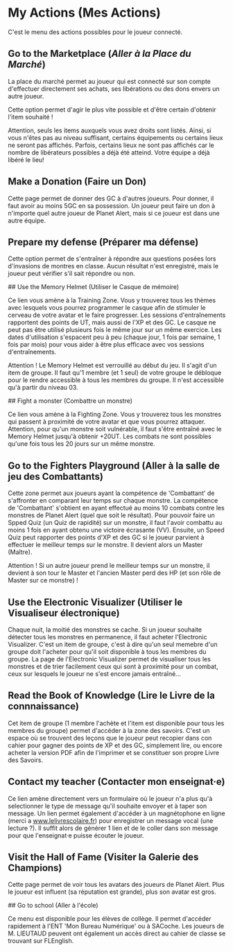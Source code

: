 # My Actions (Mes Actions)

C'est le menu des actions possibles pour le joueur connecté.

## Go to the Marketplace (*Aller à la Place du Marché*)

La place du marché permet au joueur qui est connecté sur son compte d'effectuer directement ses achats, ses libérations ou des dons envers un autre joueur.

Cette option permet d'agir le plus vite possible et d'être certain d'obtenir l'item souhaité !

Attention, seuls les items auxquels vous avez droits sont listés. Ainsi, si vous n'êtes pas au niveau suffisant, certains équipements ou certains lieux ne seront pas affichés. Parfois, certains lieux ne sont pas affichés car le nombre de libérateurs possibles a déjà été atteind. Votre équipe a déjà libéré le lieu!

## Make a Donation (Faire un Don)

Cette page permet de donner des GC à d'autres joueurs. Pour donner, il faut avoir au moins 5GC en sa possession. Un joueur peut faire un don à n'importe quel autre joueur de Planet Alert, mais si ce joueur est dans une autre équipe.

## Prepare my defense (Préparer ma défense)

Cette option permet de s'entraîner à répondre aux questions posées lors d'invasions de montres en classe. Aucun résultat n'est enregistré, mais le joueur peut vérifier s'il sait répondre ou non.

## Use the Memory Helmet (Utiliser le Casque de mémoire)

Ce lien vous amène à la Training Zone. Vous y trouverez tous les thèmes avec lesquels vous pourrez programmer le casque afin de stimuler le cerveau de votre avatar et le faire progresser. Les sessions d'entraînements rapportent des points de UT, mais aussi de l'XP et des GC. Le casque ne peut pas être utilisé plusieurs fois le même jour sur un même exercice. Les dates d'utilisation s'espacent peu à peu (chaque jour, 1 fois par semaine, 1 fois par mois) pour vous aider à être plus efficace avec vos sessions d'entraînements.

Attention ! Le Memory Helmet est verrouillé au début du jeu. Il s'agit d'un item de groupe. Il faut qu'1 membre (et 1 seul) de votre groupe le débloque pour le rendre accessible à tous les membres du groupe. Il n'est accessible qu'à partir du niveau 03.  

## Fight a monster (Combattre un monstre)

Ce lien vous amène à la Fighting Zone. Vous y trouverez tous les monstres qui passent à proximité de votre avatar et que vous pourrez attaquer. Attention, pour qu'un monstre soit vulnérable, il faut s'être entraîné avec le Memory Helmet jusqu'à obtenir +20UT. Les combats ne sont possibles qu'une fois tous les 20 jours sur un même monstre.

## Go to the Fighters Playground (Aller à la salle de jeu des Combattants)

Cette zone permet aux joueurs ayant la compétence de 'Combattant' de s'affronter en comparant leur temps sur chaque monstre. La compétence de 'Combattant' s'obtient en ayant effectué au moins 10 combats contre les monstres de Planet Alert (quel que soit le résultat). Pour pouvoir faire un Spped Quiz (un Quiz de rapidité) sur un monstre, il faut l'avoir combattu au moins 1 fois en ayant obtenu une victoire écrasante (VV). Ensuite, un Speed Quiz peut rapporter des points d'XP et des GC si le joueur parvient à effectuer le meilleur temps sur le monstre. Il devient alors un Master (Maître).

Attention ! Si un autre joueur prend le meilleur temps sur un monstre, il devient à son tour le Master et l'ancien Master perd des HP (et son rôle de Master sur ce monstre) !

## Use the Electronic Visualizer (Utiliser le Visualiseur électronique)

Chaque nuit, la moitié des monstres se cache. Si un joueur souhaite détecter tous les monstres en permanence, il faut acheter l'Electronic Visualizer. C'est un item de groupe, c'est à dire qu'un seul memebre d'un groupe doit l'acheter pour qu'il soit disponible à tous les membres du groupe. La page de l'Electronic Visualizer permet de visualiser tous les monstres et de trier facilement ceux qui sont à proximité pour un combat, ceux sur lesquels le joueur ne s'est encore jamais entraîné...

## Read the Book of Knowledge (Lire le Livre de la connnaissance)

Cet item de groupe (1 membre l'achète et l'item est disponible pour tous les membres du groupe) permet d'accéder à la zone des savoirs. C'est un espace où se trouvent des leçons que le joueur peut recopier dans con cahier pour gagner des points de XP et des GC, simplement lire, ou encore acheter la version PDF afin de l'imprimer et se constituer son propre Livre des Savoirs.

## Contact my teacher (Contacter mon enseignat·e)

Ce lien amène directement vers un formulaire où le joueur n'a plus qu'à selectionner le type de message qu'il souhaite envoyer et à taper son message. Un lien permet également d'accéder à un magnétophone en ligne (merci a www.lelivrescolaire.fr) pour enregistrer un message vocal (une lecture ?). Il suffit alors de générer 1 lien et de le coller dans son message pour que l'enseignat·e puisse écouter le joueur.

## Visit the Hall of Fame (Visiter la Galerie des Champions)

Cette page permet de voir tous les avatars des joueurs de Planet Alert. Plus le joueur est influent (sa réputation est grande), plus son avatar est gros.

## Go to school (Aller à l'école)

Ce menu est disponible pour les élèves de collège. Il permet d'accéder rapidement à l'ENT 'Mon Bureau Numérique' ou à SACoche. Les joueurs de M. LIEUTAUD peuvent ont également un accès direct au cahier de classe se trouvant sur FLEnglish.
